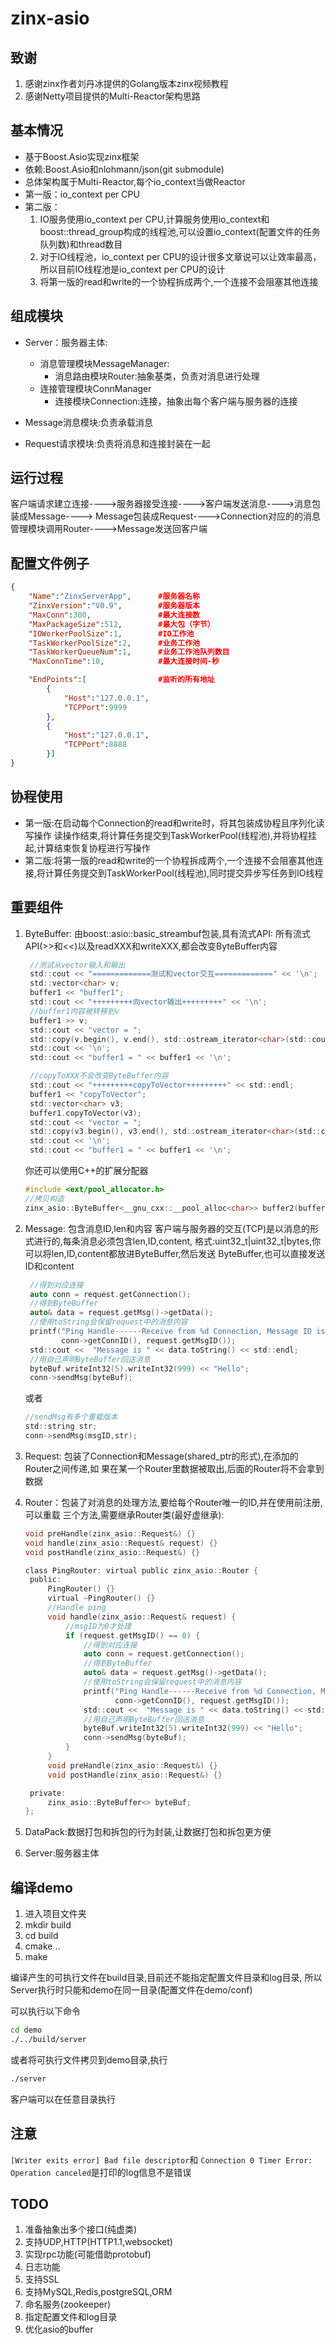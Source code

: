 # zinx-asio

## 致谢

1. 感谢zinx作者刘丹冰提供的Golang版本zinx视频教程
2. 感谢Netty项目提供的Multi-Reactor架构思路

## 基本情况
+ 基于Boost.Asio实现zinx框架
+ 依赖:Boost.Asio和nlohmann/json(git submodule)
+ 总体架构属于Multi-Reactor,每个io_context当做Reactor
+ 第一版：io_context per CPU
+ 第二版：
	1. IO服务使用io_context per CPU,计算服务使用io_context和boost::thread_group构成的线程池,可以设置io_context(配置文件的任务队列数)和thread数目 
    2. 对于IO线程池，io_context per CPU的设计很多文章说可以让效率最高，所以目前IO线程池是io_context per CPU的设计
	3. 将第一版的read和write的一个协程拆成两个,一个连接不会阻塞其他连接

## 组成模块                    
+ Server：服务器主体:
	+ 消息管理模块MessageManager:
		+ 消息路由模块Router:抽象基类，负责对消息进行处理
	+ 连接管理模块ConnManager
		+ 连接模块Connection:连接，抽象出每个客户端与服务器的连接

+ Message消息模块:负责承载消息
+ Request请求模块:负责将消息和连接封装在一起

## 运行过程
客户端请求建立连接---->服务器接受连接---->客户端发送消息---->消息包装成Message---->
Message包装成Request---->Connection对应的的消息管理模块调用Router---->Message发送回客户端

## 配置文件例子

```json
{
	"Name":"ZinxServerApp",      #服务器名称
	"ZinxVersion":"V0.9",        #服务器版本
	"MaxConn":300,               #最大连接数
	"MaxPackageSize":512,        #最大包（字节）
	"IOWorkerPoolSize":1,        #IO工作池
	"TaskWorkerPoolSize":2,      #业务工作池
	"TaskWorkerQueueNum":1,      #业务工作池队列数目
	"MaxConnTime":10,            #最大连接时间-秒

	"EndPoints":[                #监听的所有地址
		{
			"Host":"127.0.0.1",
			"TCPPort":9999
		},
		{
			"Host":"127.0.0.1",
			"TCPPort":8888
		}]
}
```

## 协程使用

+ 第一版:在启动每个Connection的read和write时，将其包装成协程且序列化读写操作
读操作结束,将计算任务提交到TaskWorkerPool(线程池),并将协程挂起,计算结束恢复协程进行写操作
+ 第二版:将第一版的read和write的一个协程拆成两个,一个连接不会阻塞其他连接,将计算任务提交到TaskWorkerPool(线程池),同时提交异步写任务到IO线程

## 重要组件
1. ByteBuffer: 由boost::asio::basic_streambuf包装,具有流式API:
   所有流式API(>>和<<)以及readXXX和writeXXX,都会改变ByteBuffer内容
   ```c
	//测试从vector输入和输出
    std::cout << "=============测试和vector交互=============" << '\n';
    std::vector<char> v;
    buffer1 << "buffer1";
    std::cout << "+++++++++向vector输出+++++++++" << '\n';
	//buffer1内容被转移到v
    buffer1 >> v;
    std::cout << "vector = ";
    std::copy(v.begin(), v.end(), std::ostream_iterator<char>(std::cout, " "));
    std::cout << '\n';
    std::cout << "buffer1 = " << buffer1 << '\n';

	//copyToXXX不会改变ByteBuffer内容
	std::cout << "+++++++++copyToVector+++++++++" << std::endl;
    buffer1 << "copyToVector";
    std::vector<char> v3;
    buffer1.copyToVector(v3);
    std::cout << "vector = ";
    std::copy(v3.begin(), v3.end(), std::ostream_iterator<char>(std::cout, " "));
    std::cout << '\n';
    std::cout << "buffer1 = " << buffer1 << '\n';
   ```
   你还可以使用C++的扩展分配器
   ```c
   #include <ext/pool_allocator.h>
   //拷贝构造
   zinx_asio::ByteBuffer<__gnu_cxx::__pool_alloc<char>> buffer2(buffer1);
   ```

2. Message: 包含消息ID,len和内容
   客户端与服务器的交互(TCP)是以消息的形式进行的,每条消息必须包含len,ID,content,
   格式:uint32_t|uint32_t|bytes,你可以将len,ID,content都放进ByteBuffer,然后发送
   ByteBuffer,也可以直接发送ID和content
   ```c
	//得到对应连接
    auto conn = request.getConnection();
    //得到ByteBuffer
    auto& data = request.getMsg()->getData();
    //使用toString会保留request中的消息内容
    printf("Ping Handle------Receive from %d Connection, Message ID is %d, ",
           conn->getConnID(), request.getMsgID());
    std::cout <<  "Message is " << data.toString() << std::endl;
    //用自己声明ByteBuffer回送消息
    byteBuf.writeInt32(5).writeInt32(999) << "Hello";
    conn->sendMsg(byteBuf);
   ```
   或者
   ```c
   //sendMsg有多个重载版本
   std::string str;
   conn->sendMsg(msgID,str);
   ```
3. Request: 包装了Connection和Message(shared_ptr的形式),在添加的Router之间传递,如
   果在某一个Router里数据被取出,后面的Router将不会拿到数据

4. Router：包装了对消息的处理方法,要给每个Router唯一的ID,并在使用前注册,可以重载
   三个方法,需要继承Router类(最好虚继承):
   ```c
   void preHandle(zinx_asio::Request&) {}
   void handle(zinx_asio::Request& request) {}
   void postHandle(zinx_asio::Request&) {}
   ```
   ```c
   class PingRouter: virtual public zinx_asio::Router {
    public:
        PingRouter() {}
        virtual ~PingRouter() {}
        //Handle ping
        void handle(zinx_asio::Request& request) {
            //msgID为0才处理
            if (request.getMsgID() == 0) {
                //得到对应连接
                auto conn = request.getConnection();
                //得到ByteBuffer
                auto& data = request.getMsg()->getData();
                //使用toString会保留request中的消息内容
                printf("Ping Handle------Receive from %d Connection, Message ID is %d, ",
                       conn->getConnID(), request.getMsgID());
                std::cout <<  "Message is " << data.toString() << std::endl;
                //用自己声明ByteBuffer回送消息
                byteBuf.writeInt32(5).writeInt32(999) << "Hello";
                conn->sendMsg(byteBuf);
            }
        }
        void preHandle(zinx_asio::Request&) {}
        void postHandle(zinx_asio::Request&) {}

    private:
        zinx_asio::ByteBuffer<> byteBuf;
   };
   ```

5. DataPack:数据打包和拆包的行为封装,让数据打包和拆包更方便

6. Server:服务器主体

## 编译demo

1. 进入项目文件夹
2. mkdir build
3. cd build
4. cmake ..
5. make

编译产生的可执行文件在build目录,目前还不能指定配置文件目录和log目录,
所以Server执行时只能和demo在同一目录(配置文件在demo/conf)

可以执行以下命令
```sh
cd demo
./../build/server
```

或者将可执行文件拷贝到demo目录,执行
```sh
./server
```

客户端可以在任意目录执行

## 注意
`[Writer exits error] Bad file descriptor`和
`Connection 0 Timer Error: Operation canceled`是打印的log信息不是错误

## TODO
1. 准备抽象出多个接口(纯虚类)
2. 支持UDP,HTTP(HTTP1.1,websocket)
3. 实现rpc功能(可能借助protobuf)
4. 日志功能
5. 支持SSL
6. 支持MySQL,Redis,postgreSQL,ORM
7. 命名服务(zookeeper)
8. 指定配置文件和log目录
9. 优化asio的buffer
